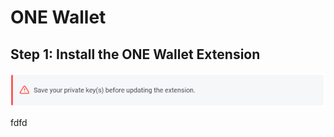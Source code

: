 # ONE Wallet

## **Step 1: Install the ONE Wallet Extension**

![](../.gitbook/assets/image%20%28245%29.png)

fdfd

